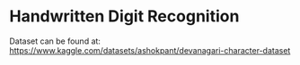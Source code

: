 # Handwritten Digit Recognition

Dataset can be found at:
https://www.kaggle.com/datasets/ashokpant/devanagari-character-dataset
